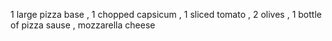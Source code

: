 1 large pizza base , 1 chopped capsicum , 1 sliced tomato , 2 olives , 1 bottle of pizza sause , mozzarella cheese 